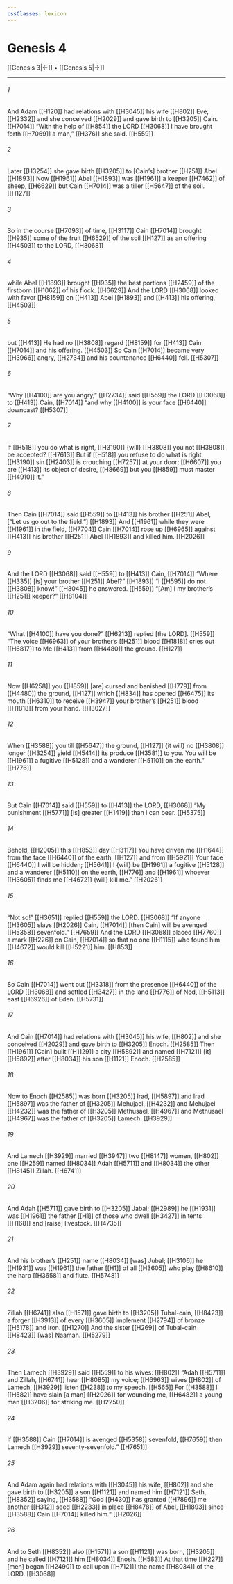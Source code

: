 ```yaml
---
cssClasses: lexicon
---
```


# Genesis 4

[[Genesis 3|←]] • [[Genesis 5|→]]

---

###### 1
And Adam [[H120]] had relations with [[H3045]] his wife [[H802]] Eve, [[H2332]] and she conceived [[H2029]] and gave birth to [[H3205]] Cain. [[H7014]] “With the help of [[H854]] the LORD [[H3068]] I have brought forth [[H7069]] a man,” [[H376]] she said. [[H559]]

###### 2
Later [[H3254]] she gave birth [[H3205]] to [Cain’s] brother [[H251]] Abel. [[H1893]] Now [[H1961]] Abel [[H1893]] was [[H1961]] a keeper [[H7462]] of sheep, [[H6629]] but Cain [[H7014]] was a tiller [[H5647]] of the soil. [[H127]]

###### 3
So in the course [[H7093]] of time, [[H3117]] Cain [[H7014]] brought [[H935]] some of the fruit [[H6529]] of the soil [[H127]] as an offering [[H4503]] to the LORD, [[H3068]]

###### 4
while Abel [[H1893]] brought [[H935]] the best portions [[H2459]] of the firstborn [[H1062]] of his flock. [[H6629]] And the LORD [[H3068]] looked with favor [[H8159]] on [[H413]] Abel [[H1893]] and [[H413]] his offering, [[H4503]]

###### 5
but [[H413]] He had no [[H3808]] regard [[H8159]] for [[H413]] Cain [[H7014]] and his offering. [[H4503]] So Cain [[H7014]] became very [[H3966]] angry, [[H2734]] and his countenance [[H6440]] fell. [[H5307]]

###### 6
“Why [[H4100]] are you angry,” [[H2734]] said [[H559]] the LORD [[H3068]] to [[H413]] Cain, [[H7014]] “and why [[H4100]] is your face [[H6440]] downcast? [[H5307]]

###### 7
If [[H518]] you do what is right, [[H3190]] {will} [[H3808]] you not [[H3808]] be accepted? [[H7613]] But if [[H518]] you refuse to do what is right, [[H3190]] sin [[H2403]] is crouching [[H7257]] at your door; [[H6607]] you are [[H413]] its object of desire, [[H8669]] but you [[H859]] must master [[H4910]] it.” 

###### 8
Then Cain [[H7014]] said [[H559]] to [[H413]] his brother [[H251]] Abel, [“Let us go out to the field.”] [[H1893]] And [[H1961]] while they were [[H1961]] in the field, [[H7704]] Cain [[H7014]] rose up [[H6965]] against [[H413]] his brother [[H251]] Abel [[H1893]] and killed him. [[H2026]]

###### 9
And the LORD [[H3068]] said [[H559]] to [[H413]] Cain, [[H7014]] “Where [[H335]] [is] your brother [[H251]] Abel?” [[H1893]] “I [[H595]] do not [[H3808]] know!” [[H3045]] he answered. [[H559]] “[Am] I my brother’s [[H251]] keeper?” [[H8104]]

###### 10
“What [[H4100]] have you done?” [[H6213]] replied [the LORD]. [[H559]] “The voice [[H6963]] of your brother’s [[H251]] blood [[H1818]] cries out [[H6817]] to Me [[H413]] from [[H4480]] the ground. [[H127]]

###### 11
Now [[H6258]] you [[H859]] [are] cursed and banished [[H779]] from [[H4480]] the ground, [[H127]] which [[H834]] has opened [[H6475]] its mouth [[H6310]] to receive [[H3947]] your brother’s [[H251]] blood [[H1818]] from your hand. [[H3027]]

###### 12
When [[H3588]] you till [[H5647]] the ground, [[H127]] {it will} no [[H3808]] longer [[H3254]] yield [[H5414]] its produce [[H3581]] to you.  You will be [[H1961]] a fugitive [[H5128]] and a wanderer [[H5110]] on the earth.” [[H776]]

###### 13
But Cain [[H7014]] said [[H559]] to [[H413]] the LORD, [[H3068]] “My punishment [[H5771]] [is] greater [[H1419]] than I can bear. [[H5375]]

###### 14
Behold, [[H2005]] this [[H853]] day [[H3117]] You have driven me [[H1644]] from the face [[H6440]] of the earth, [[H127]] and from [[H5921]] Your face [[H6440]] I will be hidden; [[H5641]] I {will} be [[H1961]] a fugitive [[H5128]] and a wanderer [[H5110]] on the earth, [[H776]] and [[H1961]] whoever [[H3605]] finds me [[H4672]] {will} kill me.” [[H2026]]

###### 15
“Not so!” [[H3651]] replied [[H559]] the LORD. [[H3068]] “If anyone [[H3605]] slays [[H2026]] Cain, [[H7014]] [then Cain] will be avenged [[H5358]] sevenfold.” [[H7659]] And the LORD [[H3068]] placed [[H7760]] a mark [[H226]] on Cain, [[H7014]] so that no one [[H1115]] who found him [[H4672]] would kill [[H5221]] him. [[H853]]

###### 16
So Cain [[H7014]] went out [[H3318]] from the presence [[H6440]] of the LORD [[H3068]] and settled [[H3427]] in the land [[H776]] of Nod, [[H5113]] east [[H6926]] of Eden. [[H5731]]

###### 17
And Cain [[H7014]] had relations with [[H3045]] his wife, [[H802]] and she conceived [[H2029]] and gave birth to [[H3205]] Enoch. [[H2585]] Then [[H1961]] [Cain] built [[H1129]] a city [[H5892]] and named [[H7121]] [it] [[H5892]] after [[H8034]] his son [[H1121]] Enoch. [[H2585]]

###### 18
Now to Enoch [[H2585]] was born [[H3205]] Irad, [[H5897]] and Irad [[H5897]] was the father of [[H3205]] Mehujael, [[H4232]] and Mehujael [[H4232]] was the father of [[H3205]] Methusael, [[H4967]] and Methusael [[H4967]] was the father of [[H3205]] Lamech. [[H3929]]

###### 19
And Lamech [[H3929]] married [[H3947]] two [[H8147]] women, [[H802]] one [[H259]] named [[H8034]] Adah [[H5711]] and [[H8034]] the other [[H8145]] Zillah. [[H6741]]

###### 20
And Adah [[H5711]] gave birth to [[H3205]] Jabal; [[H2989]] he [[H1931]] was [[H1961]] the father [[H1]] of those who dwell [[H3427]] in tents [[H168]] and [raise] livestock. [[H4735]]

###### 21
And his brother’s [[H251]] name [[H8034]] [was] Jubal; [[H3106]] he [[H1931]] was [[H1961]] the father [[H1]] of all [[H3605]] who play [[H8610]] the harp [[H3658]] and flute. [[H5748]]

###### 22
Zillah [[H6741]] also [[H1571]] gave birth to [[H3205]] Tubal-cain, [[H8423]] a forger [[H3913]] of every [[H3605]] implement [[H2794]] of bronze [[H5178]] and iron. [[H1270]] And the sister [[H269]] of Tubal-cain [[H8423]] [was] Naamah. [[H5279]]

###### 23
Then Lamech [[H3929]] said [[H559]] to his wives: [[H802]] “Adah [[H5711]] and Zillah, [[H6741]] hear [[H8085]] my voice; [[H6963]] wives [[H802]] of Lamech, [[H3929]] listen [[H238]] to my speech. [[H565]] For [[H3588]] I [[H582]] have slain [a man] [[H2026]] for wounding me, [[H6482]] a young man [[H3206]] for striking me. [[H2250]]

###### 24
If [[H3588]] Cain [[H7014]] is avenged [[H5358]] sevenfold, [[H7659]] then Lamech [[H3929]] seventy-sevenfold.” [[H7651]]

###### 25
And Adam again had relations with [[H3045]] his wife, [[H802]] and she gave birth to [[H3205]] a son [[H1121]] and named him [[H7121]] Seth, [[H8352]] saying, [[H3588]] “God [[H430]] has granted [[H7896]] me  another [[H312]] seed [[H2233]] in place [[H8478]] of Abel, [[H1893]] since [[H3588]] Cain [[H7014]] killed him.” [[H2026]]

###### 26
And to Seth [[H8352]] also [[H1571]] a son [[H1121]] was born, [[H3205]] and he called [[H7121]] him [[H8034]] Enosh. [[H583]] At that time [[H227]] [men] began [[H2490]] to call upon [[H7121]] the name [[H8034]] of the LORD. [[H3068]]

